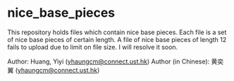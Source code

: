 # nice_base_pieces
This repository holds files which contain nice base pieces. Each file is a set of nice base pieces of certain length. 
A file of nice base pieces of length 12 fails to upload due to limit on file size. I will resolve it soon.

Author: Huang, Yiyi (yhaungcm@connect.ust.hk)
Author (in Chinese): 黄奕翼 (yhaungcm@connect.ust.hk)
